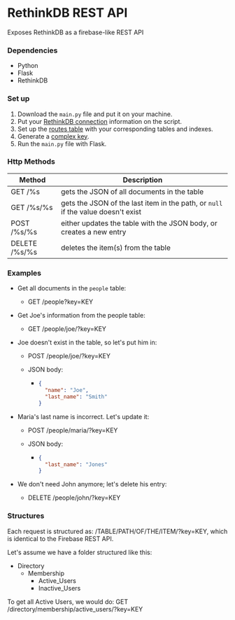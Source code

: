 # RethinkDB REST API

Exposes RethinkDB as a firebase-like REST API

### Dependencies

- Python
- Flask
- RethinkDB
 
### Set up

1. Download the ``main.py`` file and put it on your machine.
2. Put your [RethinkDB connection](https://github.com/freshtacos/rethinkdb-api/blob/master/src/main.py#L14) information on the script.
3. Set up the [routes table](https://github.com/freshtacos/rethinkdb-api/blob/master/src/main.py#L17) with your corresponding tables and indexes.
4. Generate a [complex key](https://github.com/freshtacos/rethinkdb-api/blob/master/src/main.py#L11).
5. Run the ``main.py`` file with Flask.

### Http Methods

| Method        | Description                              |
| ------------- | ---------------------------------------- |
| GET /%s       | gets the JSON of all documents in the table |
| GET /%s/%s    | gets the JSON of the last item in the path, or ``null`` if the value doesn't exist |
| POST /%s/%s   | either updates the table with the JSON body, or creates a new entry |
| DELETE /%s/%s | deletes the item(s) from the table       |

### Examples

- Get all documents in the ``people`` table:

  - GET /people?key=KEY

- Get Joe's information from the people table:

  - GET /people/joe/?key=KEY

- Joe doesn't exist in the table, so let's put him in:

  - POST /people/joe/?key=KEY

  - JSON body:

    - ```json
      {
      	"name": "Joe",
      	"last_name": "Smith"
      }
      ```

- Maria's last name is incorrect. Let's update it:

  - POST /people/maria/?key=KEY

  - JSON body:

    - ```json
      {
      	"last_name": "Jones"
      }
      ```

- We don't need John anymore; let's delete his entry:

  - DELETE /people/john/?key=KEY

### Structures

Each request is structured as: /TABLE/PATH/OF/THE/ITEM/?key=KEY, which is identical to the Firebase REST API.

Let's assume we have a folder structured like this:

- Directory
  - Membership
    - Active_Users
    - Inactive_Users

To get all Active Users, we would do: GET /directory/membership/active_users/?key=KEY
